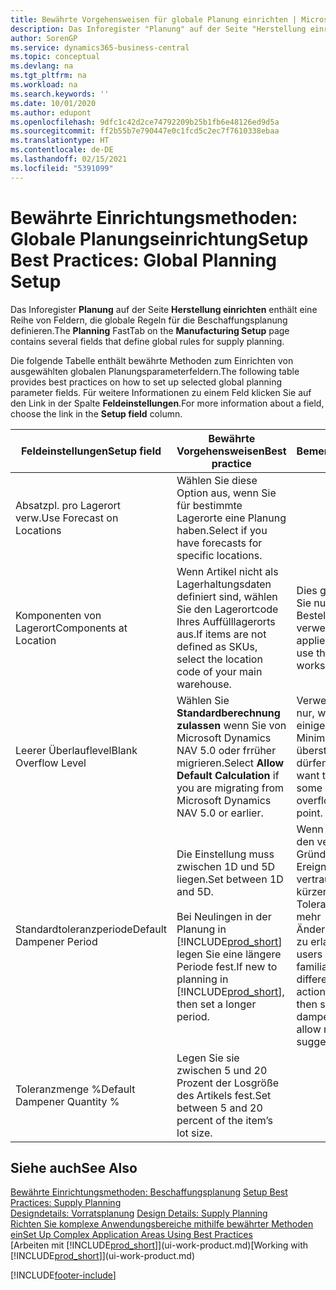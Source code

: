 ```yaml
---
title: Bewährte Vorgehensweisen für globale Planung einrichten | Microsoft Docs
description: Das Inforegister "Planung" auf der Seite "Herstellung einrichten" enthält eine Reihe von Feldern, die globale Regeln für die Beschaffungsplanung definieren.
author: SorenGP
ms.service: dynamics365-business-central
ms.topic: conceptual
ms.devlang: na
ms.tgt_pltfrm: na
ms.workload: na
ms.search.keywords: ''
ms.date: 10/01/2020
ms.author: edupont
ms.openlocfilehash: 9dfc1c42d2ce74792209b25b1fb6e48126ed9d5a
ms.sourcegitcommit: ff2b55b7e790447e0c1fcd5c2ec7f7610338ebaa
ms.translationtype: HT
ms.contentlocale: de-DE
ms.lasthandoff: 02/15/2021
ms.locfileid: "5391099"
---
```

# <a name="setup-best-practices-global-planning-setup"></a><span data-ttu-id="c77a7-103">Bewährte Einrichtungsmethoden: Globale Planungseinrichtung</span><span class="sxs-lookup"><span data-stu-id="c77a7-103">Setup Best Practices: Global Planning Setup</span></span>
<span data-ttu-id="c77a7-104">Das Inforegister **Planung** auf der Seite **Herstellung einrichten** enthält eine Reihe von Feldern, die globale Regeln für die Beschaffungsplanung definieren.</span><span class="sxs-lookup"><span data-stu-id="c77a7-104">The **Planning** FastTab on the **Manufacturing Setup** page contains several fields that define global rules for supply planning.</span></span>  

 <span data-ttu-id="c77a7-105">Die folgende Tabelle enthält bewährte Methoden zum Einrichten von ausgewählten globalen Planungsparameterfeldern.</span><span class="sxs-lookup"><span data-stu-id="c77a7-105">The following table provides best practices on how to set up selected global planning parameter fields.</span></span> <span data-ttu-id="c77a7-106">Für weitere Informationen zu einem Feld klicken Sie auf den Link in der Spalte **Feldeinstellungen**.</span><span class="sxs-lookup"><span data-stu-id="c77a7-106">For more information about a field, choose the link in the **Setup field** column.</span></span>  

|<span data-ttu-id="c77a7-107">Feldeinstellungen</span><span class="sxs-lookup"><span data-stu-id="c77a7-107">Setup field</span></span>|<span data-ttu-id="c77a7-108">Bewährte Vorgehensweisen</span><span class="sxs-lookup"><span data-stu-id="c77a7-108">Best practice</span></span>|<span data-ttu-id="c77a7-109">Bemerkung</span><span class="sxs-lookup"><span data-stu-id="c77a7-109">Comment</span></span>|  
|-----------------|-------------------|-------------|  
|<span data-ttu-id="c77a7-110">Absatzpl. pro Lagerort verw.</span><span class="sxs-lookup"><span data-stu-id="c77a7-110">Use Forecast on Locations</span></span>|<span data-ttu-id="c77a7-111">Wählen Sie diese Option aus, wenn Sie für bestimmte Lagerorte eine Planung haben.</span><span class="sxs-lookup"><span data-stu-id="c77a7-111">Select if you have forecasts for specific locations.</span></span>||  
|<span data-ttu-id="c77a7-112">Komponenten von Lagerort</span><span class="sxs-lookup"><span data-stu-id="c77a7-112">Components at Location</span></span>|<span data-ttu-id="c77a7-113">Wenn Artikel nicht als Lagerhaltungsdaten definiert sind, wählen Sie den Lagerortcode Ihres Auffülllagerorts aus.</span><span class="sxs-lookup"><span data-stu-id="c77a7-113">If items are not defined as SKUs, select the location code of your main warehouse.</span></span>|<span data-ttu-id="c77a7-114">Dies gilt auch, wenn Sie nur den Bestellvorschlag verwenden.</span><span class="sxs-lookup"><span data-stu-id="c77a7-114">This also applies if you only use the requisition worksheet.</span></span>|  
|<span data-ttu-id="c77a7-115">Leerer Überlauflevel</span><span class="sxs-lookup"><span data-stu-id="c77a7-115">Blank Overflow Level</span></span>|<span data-ttu-id="c77a7-116">Wählen Sie **Standardberechnung zulassen** wenn Sie von Microsoft Dynamics NAV 5.0 oder frrüher migrieren.</span><span class="sxs-lookup"><span data-stu-id="c77a7-116">Select **Allow Default Calculation** if you are migrating from Microsoft Dynamics NAV 5.0 or earlier.</span></span>|<span data-ttu-id="c77a7-117">Verwenden Sie dies nur, wenn alle oder einige Artikel den Minimalbestand übersteigen dürfen.</span><span class="sxs-lookup"><span data-stu-id="c77a7-117">Use only if you want to allow all or some of your items to overflow the reorder point.</span></span>|  
|<span data-ttu-id="c77a7-118">Standardtoleranzperiode</span><span class="sxs-lookup"><span data-stu-id="c77a7-118">Default Dampener Period</span></span>|<span data-ttu-id="c77a7-119">Die Einstellung muss zwischen 1D und 5D liegen.</span><span class="sxs-lookup"><span data-stu-id="c77a7-119">Set between 1D and 5D.</span></span><br /><br /> <span data-ttu-id="c77a7-120">Bei Neulingen in der Planung in [!INCLUDE[prod_short](includes/prod_short.md)] legen Sie eine längere Periode fest.</span><span class="sxs-lookup"><span data-stu-id="c77a7-120">If new to planning in [!INCLUDE[prod_short](includes/prod_short.md)], then set a longer period.</span></span>|<span data-ttu-id="c77a7-121">Wenn Benutzer mit den verschiedenen Gründen für Ereignismeldungen vertraut sind, dann kürzen Sie die Toleranzperiode, um mehr Änderungsvorschläge zu erlauben.</span><span class="sxs-lookup"><span data-stu-id="c77a7-121">When users are more familiar with the different reasons for action messages, then shorten the dampener period to allow more change suggestions.</span></span>|  
|<span data-ttu-id="c77a7-122">Toleranzmenge %</span><span class="sxs-lookup"><span data-stu-id="c77a7-122">Default Dampener Quantity %</span></span>|<span data-ttu-id="c77a7-123">Legen Sie sie zwischen 5 und 20 Prozent der Losgröße des Artikels fest.</span><span class="sxs-lookup"><span data-stu-id="c77a7-123">Set between 5 and 20 percent of the item’s lot size.</span></span>||  

## <a name="see-also"></a><span data-ttu-id="c77a7-124">Siehe auch</span><span class="sxs-lookup"><span data-stu-id="c77a7-124">See Also</span></span>  
 <span data-ttu-id="c77a7-125">[Bewährte Einrichtungsmethoden: Beschaffungsplanung](setup-best-practices-supply-planning.md) </span><span class="sxs-lookup"><span data-stu-id="c77a7-125">[Setup Best Practices: Supply Planning](setup-best-practices-supply-planning.md) </span></span>  
 <span data-ttu-id="c77a7-126">[Designdetails: Vorratsplanung](design-details-supply-planning.md) </span><span class="sxs-lookup"><span data-stu-id="c77a7-126">[Design Details: Supply Planning](design-details-supply-planning.md) </span></span>  
 [<span data-ttu-id="c77a7-127">Richten Sie komplexe Anwendungsbereiche mithilfe bewährter Methoden ein</span><span class="sxs-lookup"><span data-stu-id="c77a7-127">Set Up Complex Application Areas Using Best Practices</span></span>](set-up-complex-application-areas-using-best-practices.md)  
 <span data-ttu-id="c77a7-128">[Arbeiten mit [!INCLUDE[prod_short](includes/prod_short.md)]](ui-work-product.md)</span><span class="sxs-lookup"><span data-stu-id="c77a7-128">[Working with [!INCLUDE[prod_short](includes/prod_short.md)]](ui-work-product.md)</span></span>


[!INCLUDE[footer-include](includes/footer-banner.md)]